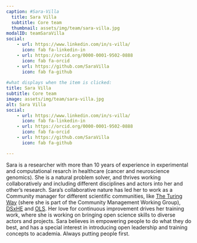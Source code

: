 ```yaml
---
caption: #Sara-Villa
  title: Sara Villa
  subtitle: Core team 
  thumbnail: assets/img/team/sara-villa.jpg
modalID: teamSaraVilla
social:
    - url: https://www.linkedin.com/in/s-villa/
      icon: fab fa-linkedin-in
    - url: https://orcid.org/0000-0001-9502-0888
      icon: fab fa-orcid
    - url: https://github.com/SaraVilla
      icon: fab fa-github
  
#what displays when the item is clicked:
title: Sara Villa
subtitle: Core team
image: assets/img/team/sara-villa.jpg
alt: Sara Villa
social:
    - url: https://www.linkedin.com/in/s-villa/
      icon: fab fa-linkedin-in
    - url: https://orcid.org/0000-0001-9502-0888
      icon: fab fa-orcid
    - url: https://github.com/SaraVilla
      icon: fab fa-github

---
```

Sara is a researcher with more than 10 years of experience in experimental and computational resarch in healthcare (cancer and neuroscience genomics). She is a natural problem solver, and thrives working collaboratively and including different disciplines and actors into her and other’s research.
Sara’s collaborative nature has led her to work as a Community manager for different scientific communities, like [The Turing Way](http://book.the-turing-way.org/) (shere she is part of the Community Management Working Group), [DSxHE](https://www.datascienceforhealthequity.com) and [OLS](https://we-are-ols.org). Her love for continuous improvement drives her training work, where she is working on bringing open science skills to diverse actors and projects.
Sara believes in empowering people to do what they do best, and has a special interest in introducing open leadership and training concepts to academia. Always putting people first.
